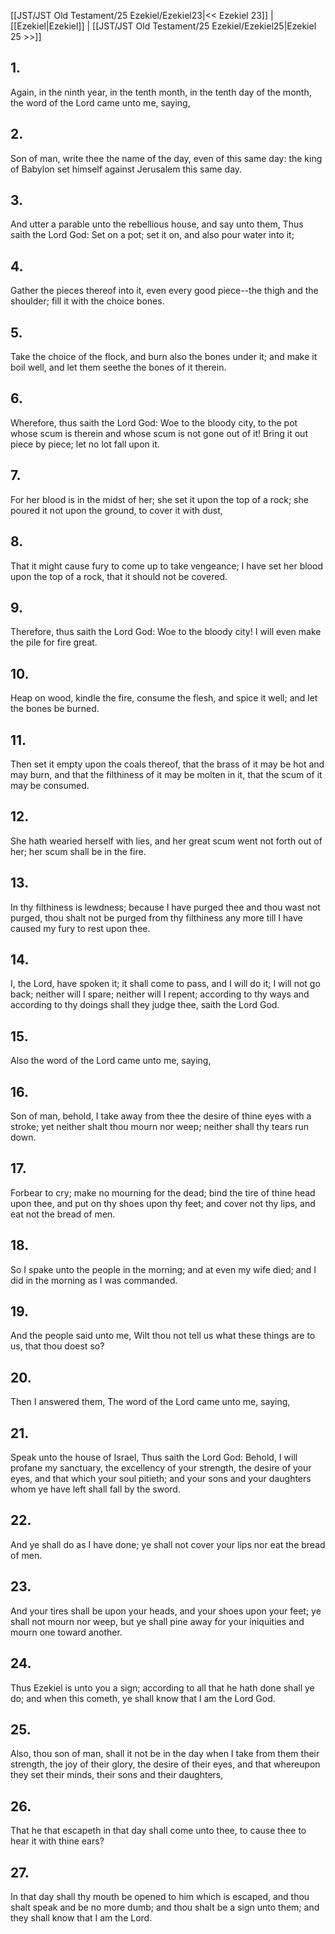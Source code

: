 [[JST/JST Old Testament/25 Ezekiel/Ezekiel23|<< Ezekiel 23]] | [[Ezekiel|Ezekiel]] | [[JST/JST Old Testament/25 Ezekiel/Ezekiel25|Ezekiel 25 >>]]
## 1.
Again, in the ninth year, in the tenth month, in the tenth day of the month, the word of the Lord came unto me, saying,
## 2.
Son of man, write thee the name of the day, even of this same day: the king of Babylon set himself against Jerusalem this same day.
## 3.
And utter a parable unto the rebellious house, and say unto them, Thus saith the Lord God: Set on a pot; set it on, and also pour water into it;
## 4.
Gather the pieces thereof into it, even every good piece\--the thigh and the shoulder; fill it with the choice bones.
## 5.
Take the choice of the flock, and burn also the bones under it; and make it boil well, and let them seethe the bones of it therein.
## 6.
Wherefore, thus saith the Lord God: Woe to the bloody city, to the pot whose scum is therein and whose scum is not gone out of it! Bring it out piece by piece; let no lot fall upon it.
## 7.
For her blood is in the midst of her; she set it upon the top of a rock; she poured it not upon the ground, to cover it with dust,
## 8.
That it might cause fury to come up to take vengeance; I have set her blood upon the top of a rock, that it should not be covered.
## 9.
Therefore, thus saith the Lord God: Woe to the bloody city! I will even make the pile for fire great.
## 10.
Heap on wood, kindle the fire, consume the flesh, and spice it well; and let the bones be burned.
## 11.
Then set it empty upon the coals thereof, that the brass of it may be hot and may burn, and that the filthiness of it may be molten in it, that the scum of it may be consumed.
## 12.
She hath wearied herself with lies, and her great scum went not forth out of her; her scum shall be in the fire.
## 13.
In thy filthiness is lewdness; because I have purged thee and thou wast not purged, thou shalt not be purged from thy filthiness any more till I have caused my fury to rest upon thee.
## 14.
I, the Lord, have spoken it; it shall come to pass, and I will do it; I will not go back; neither will I spare; neither will I repent; according to thy ways and according to thy doings shall they judge thee, saith the Lord God.
## 15.
Also the word of the Lord came unto me, saying,
## 16.
Son of man, behold, I take away from thee the desire of thine eyes with a stroke; yet neither shalt thou mourn nor weep; neither shall thy tears run down.
## 17.
Forbear to cry; make no mourning for the dead; bind the tire of thine head upon thee, and put on thy shoes upon thy feet; and cover not thy lips, and eat not the bread of men.
## 18.
So I spake unto the people in the morning; and at even my wife died; and I did in the morning as I was commanded.
## 19.
And the people said unto me, Wilt thou not tell us what these things are to us, that thou doest so?
## 20.
Then I answered them, The word of the Lord came unto me, saying,
## 21.
Speak unto the house of Israel, Thus saith the Lord God: Behold, I will profane my sanctuary, the excellency of your strength, the desire of your eyes, and that which your soul pitieth; and your sons and your daughters whom ye have left shall fall by the sword.
## 22.
And ye shall do as I have done; ye shall not cover your lips nor eat the bread of men.
## 23.
And your tires shall be upon your heads, and your shoes upon your feet; ye shall not mourn nor weep, but ye shall pine away for your iniquities and mourn one toward another.
## 24.
Thus Ezekiel is unto you a sign; according to all that he hath done shall ye do; and when this cometh, ye shall know that I am the Lord God.
## 25.
Also, thou son of man, shall it not be in the day when I take from them their strength, the joy of their glory, the desire of their eyes, and that whereupon they set their minds, their sons and their daughters,
## 26.
That he that escapeth in that day shall come unto thee, to cause thee to hear it with thine ears?
## 27.
In that day shall thy mouth be opened to him which is escaped, and thou shalt speak and be no more dumb; and thou shalt be a sign unto them; and they shall know that I am the Lord.

